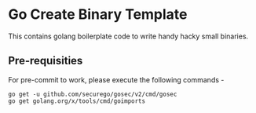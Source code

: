 # Go Create Binary Template

This contains golang boilerplate code to write handy hacky small binaries.

## Pre-requisities

For pre-commit to work, please execute the following commands -

```
go get -u github.com/securego/gosec/v2/cmd/gosec
go get golang.org/x/tools/cmd/goimports
```
